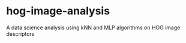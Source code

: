 # hog-image-analysis
 A data science analysis using kNN and MLP algorithms on HOG image descriptors
